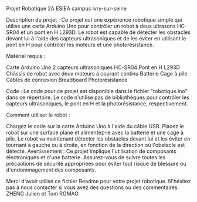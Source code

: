 Projet Robotique 2A ESIEA campus Ivry-sur-seine

Description du projet :
Ce projet est une expérience robotique simple qui utilise une carte Arduino Uno pour contrôler un robot à deux ultrasons HC-SR04 et un pont en H L293D. Le robot est capable de détecter les obstacles devant lui à l'aide des capteurs ultrasoniques et de les éviter en utilisant le pont en H pour contrôler les moteurs et une photorésistance.

Matériel requis :

Carte Arduino Uno
2 capteurs ultrasoniques HC-SR04
Pont en H L293D
Châssis de robot avec deux moteurs à courant continu
Batterie
Cage à pile
Câbles de connexion
Breadboard
Photorésistance

Code :
Le code pour ce projet est disponible dans le fichier "robotique.ino" dans ce répertoire. Le code n'utilise pas de bibliothèques pour contrôler les capteurs ultrasoniques, le pont en H et la photorésistance, respectivement.

Comment utiliser le robot :

Chargez le code sur la carte Arduino Uno à l'aide du câble USB.
Placez le robot sur une surface plane et alimentez-le avec la batterie et une cage à pile.
Le robot va maintenant détecter les obstacles devant lui et les éviter en tournant à gauche ou à droite, en fonction de la direction où l'obstacle est détecté.
Avertissement :
Ce projet implique l'utilisation de composants électroniques et d'une batterie. Assurez-vous de suivre toutes les précautions de sécurité appropriées pour éviter tout risque de blessure ou d'endommagement des composants.

Merci d'avoir utilisé ce fichier Readme pour votre projet robotique. N'hésitez pas à nous contacter si vous avez des questions ou des commentaires.
ZHENG Julien et Tom ROMAO
